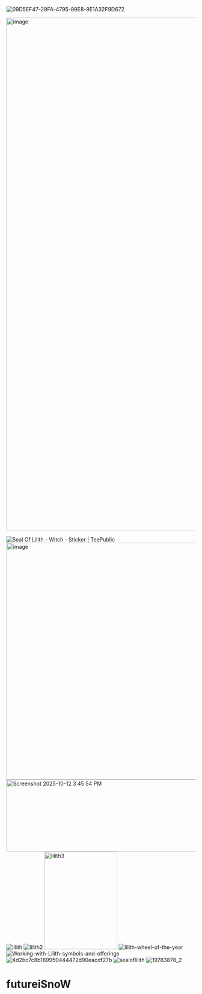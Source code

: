 ![09D5EF47-29FA-4795-99E8-9E1A32F9D672](https://github.com/user-attachments/assets/656584f2-2ae0-4be9-950d-d213e66dfaf9)




<img width="2048" height="1365" alt="image" src="https://github.com/user-attachments/assets/9cd8cfbb-b770-409a-9b38-5df4b65acd2b" />






<img src="https://res.cloudinary.com/teepublic/image/private/s--K9JhLW3A--/t_Resized%20Artwork/c_fit,g_north_west,h_954,w_954/co_000000,e_outline:48/co_000000,e_outline:inner_fill:48/co_ffffff,e_outline:48/co_ffffff,e_outline:inner_fill:48/co_bbbbbb,e_outline:3:1000/c_mpad,g_center,h_1260,w_1260/b_rgb:eeeeee/t_watermark_lock/c_limit,f_auto,h_630,q_auto:good:420,w_630/v1626418824/production/designs/19783878_2.jpg" alt="Seal Of Lilith - Witch - Sticker | TeePublic"/><img width="630" height="630" alt="image" src="https://github.com/user-attachments/assets/71f044fe-ce40-4582-91b3-aee3756e7be3" />
<img width="752" height="192" alt="Screenshot 2025-10-12 3 45 54 PM" src="https://github.com/user-attachments/assets/6f3c1b44-d39a-4cfb-b870-c51e88f977e6" />
![lilith](https://github.com/user-attachments/assets/d9c9c63d-9da0-44a8-a2cf-122e1d366e16)
![lilith2](https://github.com/user-attachments/assets/8c5cc27c-49f9-41d7-bb3f-7f2615596f2d)
<img width="194" height="259" alt="lilith3" src="https://github.com/user-attachments/assets/58e3265c-7dcb-42b2-b3e6-58a3f21d335a" />
![lilith-wheel-of-the-year](https://github.com/user-attachments/assets/12e7ef37-4e86-4846-8e5d-febb46ff661d)
![Working-with-Lilith-symbols-and-offerings](https://github.com/user-attachments/assets/9cb974f2-708b-406d-ab91-6f53566f4a2d)
![4d2bc7c8b189950444472d90eacdf27b](https://github.com/user-attachments/assets/c4daf6c5-123d-4f4f-b9df-646df3162d9f)
![sealoflilith](https://github.com/user-attachments/assets/8d014e0b-5911-4a05-9ec8-d82f51507a3c)
![19783878_2](https://github.com/user-attachments/assets/a72a0f7b-9f63-4cb8-8d44-8a3fb9d17ae7)




# futureiSnoW
